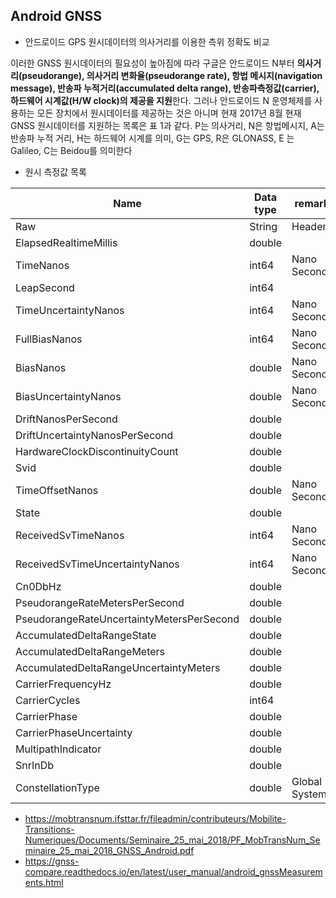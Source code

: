 ## Android GNSS

* 안드로이드 GPS 원시데이터의 의사거리를 이용한 측위 정확도 비교



 이러한 GNSS 원시데이터의 필요성이 높아짐에 따라 구글은 안드로이드 N부터 **의사거리(pseudorange), 의사거리 변화율(pseudorange rate), 항법 메시지(navigation message), 반송파 누적거리(accumulated delta range), 반송파측정값(carrier), 하드웨어 시계값(H/W clock)의 제공을 지원**한다. 그러나 안드로이드 N 운영체제를 사용하는 모든 장치에서 원시데이터를 제공하는 것은 아니며 현재 2017년 8월 현재 GNSS 원시데이터를 지원하는 목록은 표 1과 같다. P는 의사거리, N은 항법메시지, A는 반송파 누적 거리, H는 하드웨어 시계를 의미, G는 GPS, R은 GLONASS, E 는 Galileo, C는 Beidou를 의미한다



- 원시 측정값 목록

| Name                                      | Data type | remark         |
| ----------------------------------------- | --------- | -------------- |
| Raw                                       | String    | Header         |
| ElapsedRealtimeMillis                     | double    |                |
| TimeNanos                                 | int64     | Nano Second    |
| LeapSecond                                | int64     |                |
| TimeUncertaintyNanos                      | int64     | Nano Second    |
| FullBiasNanos                             | int64     | Nano Second    |
| BiasNanos                                 | double    | Nano Second    |
| BiasUncertaintyNanos                      | double    | Nano Second    |
| DriftNanosPerSecond                       | double    |                |
| DriftUncertaintyNanosPerSecond            | double    |                |
| HardwareClockDiscontinuityCount           | double    |                |
| Svid                                      | double    |                |
| TimeOffsetNanos                           | double    | Nano Second    |
| State                                     | double    |                |
| ReceivedSvTimeNanos                       | int64     | Nano Second    |
| ReceivedSvTimeUncertaintyNanos            | int64     | Nano Second    |
| Cn0DbHz                                   | double    |                |
| PseudorangeRateMetersPerSecond            | double    |                |
| PseudorangeRateUncertaintyMetersPerSecond | double    |                |
| AccumulatedDeltaRangeState                | double    |                |
| AccumulatedDeltaRangeMeters               | double    |                |
| AccumulatedDeltaRangeUncertaintyMeters    | double    |                |
| CarrierFrequencyHz                        | double    |                |
| CarrierCycles                             | int64     |                |
| CarrierPhase                              | double    |                |
| CarrierPhaseUncertainty                   | double    |                |
| MultipathIndicator                        | double    |                |
| SnrInDb                                   | double    |                |
| ConstellationType                         | double    | Global Systems |



- https://mobtransnum.ifsttar.fr/fileadmin/contributeurs/Mobilite-Transitions-Numeriques/Documents/Seminaire_25_mai_2018/PF_MobTransNum_Seminaire_25_mai_2018_GNSS_Android.pdf
- https://gnss-compare.readthedocs.io/en/latest/user_manual/android_gnssMeasurements.html

